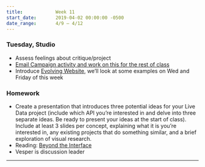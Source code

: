 ```yaml
---
title:            Week 11
start_date:       2019-04-02 00:00:00 -0500
date_range:       4/9 – 4/12
---
```


### Tuesday, Studio

- Assess feelings about critique/project
- [Email Campaign activity and work on this for the rest of class](https://paper.dropbox.com/doc/Email-Campaign--Aa3FqQGtrhZG2S_xD_J1r~2VAQ-AhXPfGIxHypoBYmUHuuhg)
- Introduce [Evolving Website](../projects/live-data), we&rsquo;ll look at some examples on Wed and Friday of this week

### Homework
- Create a presentation that introduces three potential ideas for your Live Data project (include which API you&rsquo;re interested in and delve into three separate ideas. Be ready to present your ideas at the start of class). Include at least 3 slides per concept, explaining what it is you&rsquo;re interested in, any existing projects that do something similar, and a brief exploration of visual research.
- Reading: [Beyond the Interface](https://voices.basedesign.com/beyond-the-interface-6ab9dd725c5d)
- Vesper is discussion leader

---
